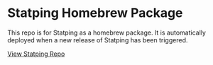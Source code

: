 # Statping Homebrew Package
This repo is for Statping as a homebrew package. It is automatically deployed when a new release of Statping has been triggered. 

[View Statping Repo](https://github.com/statping/statping)
